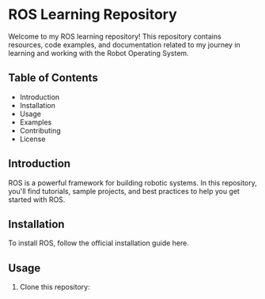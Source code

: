 # ROS Learning Repository

Welcome to my ROS learning repository! This repository contains resources, code examples, and documentation related to my journey in learning and working with the Robot Operating System.

## Table of Contents
- Introduction
- Installation
- Usage
- Examples
- Contributing
- License

## Introduction
ROS is a powerful framework for building robotic systems. In this repository, you'll find tutorials, sample projects, and best practices to help you get started with ROS.

## Installation
To install ROS, follow the official installation guide here.

## Usage
1. Clone this repository:
